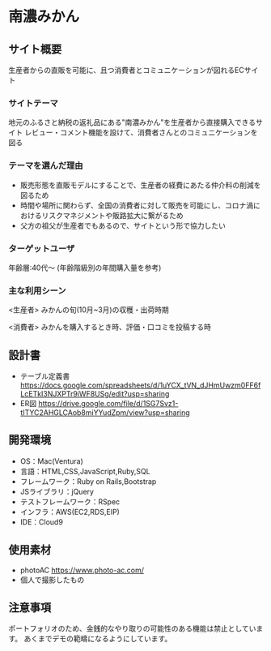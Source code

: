 # 南濃みかん
## サイト概要
生産者からの直販を可能に、且つ消費者とコミュニケーションが図れるECサイト
### サイトテーマ
地元のふるさと納税の返礼品にある"南濃みかん"を生産者から直接購入できるサイト
レビュー・コメント機能を設けて、消費者さんとのコミュニケーションを図る
### テーマを選んだ理由
- 販売形態を直販モデルにすることで、生産者の経費にあたる仲介料の削減を図るため
- 時間や場所に関わらず、全国の消費者に対して販売を可能にし、コロナ渦におけるリスクマネジメントや販路拡大に繋がるため
- 父方の祖父が生産者でもあるので、サイトという形で協力したい
### ターゲットユーザ
年齢層:40代〜
(年齢階級別の年間購入量を参考)

### 主な利用シーン
<生産者>
みかんの旬(10月~3月)の収穫・出荷時期

<消費者>
みかんを購入するとき時、評価・口コミを投稿する時

## 設計書
- テーブル定義書
  https://docs.google.com/spreadsheets/d/1uYCX_tVN_dJHmUwzm0FF6fLcETkI3NJXPTr9iWF8USg/edit?usp=sharing
- ER図
  https://drive.google.com/file/d/1SG7Svz1-tITYC2AHGLCAob8miYYudZpm/view?usp=sharing

## 開発環境
- OS：Mac(Ventura)
- 言語：HTML,CSS,JavaScript,Ruby,SQL
- フレームワーク：Ruby on Rails,Bootstrap
- JSライブラリ：jQuery
- テストフレームワーク：RSpec
- インフラ：AWS(EC2,RDS,EIP)
- IDE：Cloud9

## 使用素材
- photoAC
  https://www.photo-ac.com/
- 個人で撮影したもの

## 注意事項
ポートフォリオのため、金銭的なやり取りの可能性のある機能は禁止としています。
あくまでデモの範疇になるようにしています。
